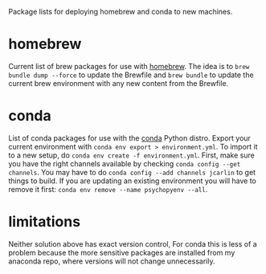 Package lists for deploying homebrew and conda to new machines.

# homebrew
Current list of brew packages for use with
[homebrew](https://github.com/Homebrew/homebrew). The idea is to `brew
bundle dump --force` to update the Brewfile and `brew bundle` to update the
current brew environment with any new content from the Brewfile.

# conda
List of conda packages for use with the
[conda](http://conda.pydata.org/docs/) Python distro.  Export your current
environment with `conda env export > environment.yml`.  To import it to a
new setup, do `conda env create -f environment.yml`.  First, make sure you
have the right channels available by checking `conda config --get
channels`. You may have to do `conda config --add channels jcarlin` to get
things to build. If you are updating an existing environment you will have
to remove it first: `conda env remove --name psychopyenv --all`.

# limitations
Neither solution above has exact version control, For conda this is less of
a problem because the more sensitive packages are installed from my
anaconda repo, where versions will not change unnecessarily.
